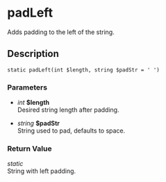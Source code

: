 # padLeft
Adds padding to the left of the string.

## Description
`static padLeft(int $length, string $padStr = ' ')`

### Parameters
* _int_ __$length__  
Desired string length after padding.

* _string_ __$padStr__  
String used to pad, defaults to space.


### Return Value
_static_  
String with left padding.